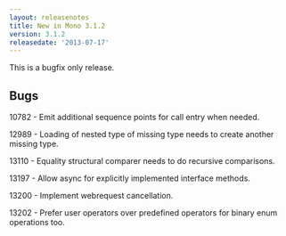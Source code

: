 ```yaml
---
layout: releasenotes
title: New in Mono 3.1.2
version: 3.1.2
releasedate: '2013-07-17'
---
```


This is a bugfix only release.

Bugs
----

10782 - Emit additional sequence points for call entry when needed.

12989 - Loading of nested type of missing type needs to create another missing type.

13110 - Equality structural comparer needs to do recursive comparisons.

13197 - Allow async for explicitly implemented interface methods.

13200 - Implement webrequest cancellation.

13202 - Prefer user operators over predefined operators for binary enum operations too.
